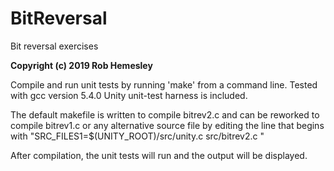 # BitReversal
Bit reversal exercises

__Copyright (c) 2019 Rob Hemesley__

Compile and run unit tests by running 'make' from a command line. 
Tested with gcc version 5.4.0
Unity unit-test harness is included. 

The default makefile is written to compile bitrev2.c and can be 
reworked to compile bitrev1.c or any alternative source file by editing 
the line that begins with "SRC_FILES1=$(UNITY_ROOT)/src/unity.c src/bitrev2.c "

After compilation, the unit tests will run and the output will be 
displayed. 
